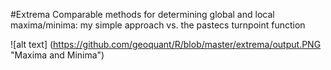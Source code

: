 #Extrema
Comparable methods for determining global and local maxima/minima: my simple approach vs. the pastecs turnpoint function

![alt text] (https://github.com/geoquant/R/blob/master/extrema/output.PNG "Maxima and Minima")
